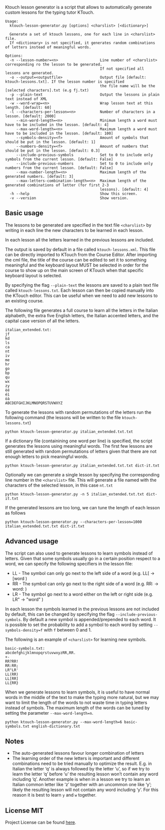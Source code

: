 Ktouch lesson generator is a script that allows to automatically generate custom lessons for the typing tutor KTouch.

```
Usage:
  ktouch-lesson-generator.py [options] <charslist> [<dictionary>]

  Generate a set of ktouch lessons, one for each line in <charslist> file.
  If <dictionary> is not specified, it generates random combinations of letters instead of meaningful words.

Options:
  -n --lesson-number=<n>                   Line number of <charslist> corresponding ro the lesson to be generated. 
                                           If not specified all lessons are generated.
  -o --output=<outputfile>                 Output file [default: ktouch-lessons.txt]. If the lesson number is specified
                                           the file name will be the [selected characters].txt (e.g fj.txt)
  -p --plain-text                          Output the lessons in plain text instead of XML                                         
  -w --word-wrap=<n>                       Wrap lesson text at this length. [default: 60]
  -l --characters-per-lesson=<n>           Number of characters in a lesson. [default: 2000]
     --min-word-length=<n>                 Minimum length a word must have to be included in the lesson. [default: 4]
     --max-word-length=<n>                 Maximum length a word must have to be included in the lesson. [default: 100]
     --symbols-density=<f>                 Amount of symbols that should be put in the lesson. [default: 1]
     --numbers-density=<f>                 Amount of numbers that should be put in the lesson. [default: 0.3]
     --include-previous-symbols            Set to 0 to include only symbols from the current lesson. [default: False]
     --include-previous-numbers            Set to 0 to include only numbers from the current lesson. [default: False]
     --max-number-length=<n>               Maximum length of the generated numbers. [default: 3]
     --max-letters-combination-length=<n>  Maximum length of the generated combinations of letter (for first 2-3 
                                           lessons). [default: 4]
  -h --help                                Show this screen.
  -v --version                             Show version.

```

Basic usage
-----------
The lessons to be generated are specified in the text file `<charslist>` by writing in each line the new characters
to be learned in each lesson.

In each lesson all the letters learned in the previous lessons are included.

The output is saved by default in a file called `ktouch-lessons.xml`. This file can be directly imported to KTouch 
from the Course Editor. After importing the cml file, the title of the course can be edited to set it to something
meaningful and the keyboard layout MUST be selected in order for the course to show up on the main screen of KTouch when
that specific keyboard layout is selected.

By specifying the flag `--plain-text` the lessons are saved to a plain text file called `ktouch-lessons.txt`.
Each lesson can then be copied manually into the KTouch editor. This can be useful when we need to add new lessons to
an existing course.

The following file generates a full course to learn all the letters in the Italian alphabeth, the extra five English letters, the Italian accented letters, and the capital case version of all the letters.

```
italian_extended.txt:
jf
kd
ls
ca
nt
iv
me
hr
go
bp
qu
wx
zy
èé
éì
òà
ABCDEFGHIJKLMNOPQRSTUVWXYZ
```

To generate the lessons with random permutations  of the letters run the following command
(the lessons will be written to the file `ktouch-lessons.txt`)
```
python ktouch-lesson-generator.py italian_extended.txt.txt
```

If a dictionary file (containining one word per line) is specified, the script generates the lessons
using meaningful words. The first few lessons are still generated with random permutations of letters
given that there are not enough letters to pick meaningful words.
```
python ktouch-lesson-generator.py italian_extended.txt.txt dict-it.txt
```

Optionally we can generate a single lesson by specifying the corresponding line number in the `<charslist>` file.
This will generate a file named with the characters of the selected lesson, in this case `nt.txt`
```
python ktouch-lesson-generator.py -n 5 italian_extended.txt.txt dict-it.txt
```

If the generated lessons are too long, we can tune the length of each lesson as follows
```
python ktouch-lesson-generator.py --characters-per-lesson=1000 italian_extended.txt.txt dict-it.txt
```

Advanced usage
--------------
The script can also used to generate lessons to learn symbols instead of letters. Given that some symbols
usually go in a certain position respect to a word, we can specify the following specifiers in the lesson file:

- LL - The symbol can only go next to the left side of a word (e.g. LL[ -> [word )
- RR - The symbol can only go next to the right side of a word (e.g. RR: -> word: )
- LR - The symbol go next to a word either on the left or right side (e.g. LR" -> "word" )

In each lesson the symbols learned in the previous lessons are not included by default, this can be changed by 
specifying the flag `--include-previous-symbols`. By default a new symbol is appended/prepended to each word. 
It is possible to set the probability to add a symbol to each word by setting `--symbols-density=f` with `f` 
between 0 and 1.

The following is an example of `<charslist>` for learning new symbols.

```
basic-symbols.txt:
abcdefghijklmnopqrstuvwxyzRR,RR.
+-
RR?RR!
RR:RR;
LR"LR'
LL(RR)
LL[RR]
LL{RR}
```

When we generate lessons to learn symbols, it is useful to have normal words in the middle of the text to make the
typing more natural, but we may want to limit the length of the words to not waste time in typing letters instead of
symbols. The maximum length of the words can be tuned by setting the parameter `--max-word-length=n`.
```
python ktouch-lesson-generator.py --max-word-length=6 basic-symbols.txt english-dictionary.txt
```

Notes
-----
- The auto-generated lessons favour longer combination of letters
- The learning order of the new letters is important and different combinations need to be tried manually to optimize 
the result. E.g. in Italian the letter ‘q’ is always followed by the letter ‘u’, so if we try 
to learn the letter ‘q’ before ‘u’ the resulting lesson won’t contain any word including ‘q’. Another example is when in 
a lesson we try to learn an Italian common letter like ‘z’ together with an uncommon one like ‘y’; 
likely the resulting lesson will not contain any word including ‘y’. For this reason it is best to learn `y` and `w` 
together.

License MIT
-----------
Project License can be found [here](https://github.com/simgnuz/ktouch-lesson-generator/blob/master/LICENSE.md).
